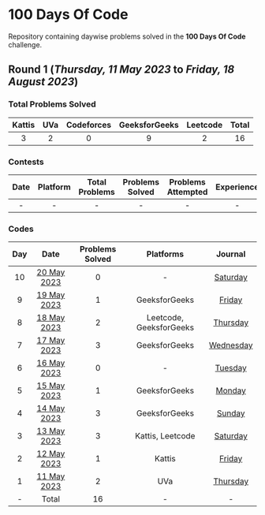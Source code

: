 # 100 Days Of Code

Repository containing daywise problems solved in the **100 Days Of Code** challenge.

## Round 1 (_Thursday, 11 May 2023_ to _Friday, 18 August 2023_)

### Total Problems Solved

| Kattis | UVa | Codeforces | GeeksforGeeks | Leetcode | Total |
| :----: | :-: | :--------: | :-----------: | :------: | :---: |
|   3    |  2  |     0      |       9       |    2     |  16   |

### Contests

| Date | Platform | Total Problems | Problems Solved | Problems Attempted | Experience |
| :--: | :------: | :------------: | :-------------: | :----------------: | :--------: |
|  -   |    -     |       -        |        -        |         -          |     -      |

### Codes

| Day |                 Date                  | Problems Solved |        Platforms        |                       Journal                       |
| :-: | :-----------------------------------: | :-------------: | :---------------------: | :-------------------------------------------------: |
| 10  | [20 May 2023](/Day%2010%20-%20200523) |        0        |            -            | [Saturday](https://priyanshusharma.dev/sat-200523)  |
|  9  | [19 May 2023](/Day%2009%20-%20190523) |        1        |      GeeksforGeeks      |  [Friday](https://priyanshusharma.dev/fri-190523)   |
|  8  | [18 May 2023](/Day%2008%20-%20180523) |        2        | Leetcode, GeeksforGeeks | [Thursday](https://priyanshusharma.dev/thu-180523)  |
|  7  | [17 May 2023](/Day%2007%20-%20170523) |        3        |      GeeksforGeeks      | [Wednesday](https://priyanshusharma.dev/wed-170523) |
|  6  | [16 May 2023](/Day%2006%20-%20160523) |        0        |            -            |  [Tuesday](https://priyanshusharma.dev/tue-160523)  |
|  5  | [15 May 2023](/Day%2005%20-%20150523) |        1        |      GeeksforGeeks      |  [Monday](https://priyanshusharma.dev/mon-150523)   |
|  4  | [14 May 2023](/Day%2004%20-%20140523) |        3        |      GeeksforGeeks      |  [Sunday](https://priyanshusharma.dev/sun-140523)   |
|  3  | [13 May 2023](/Day%2003%20-%20130523) |        3        |    Kattis, Leetcode     | [Saturday](https://priyanshusharma.dev/sat-130523)  |
|  2  | [12 May 2023](/Day%2002%20-%20120523) |        1        |         Kattis          |  [Friday](https://priyanshusharma.dev/fri-120523)   |
|  1  | [11 May 2023](/Day%2001%20-%20110523) |        2        |           UVa           | [Thursday](https://priyanshusharma.dev/thu-110523)  |
|  -  |                 Total                 |       16        |            -            |                          -                          |
